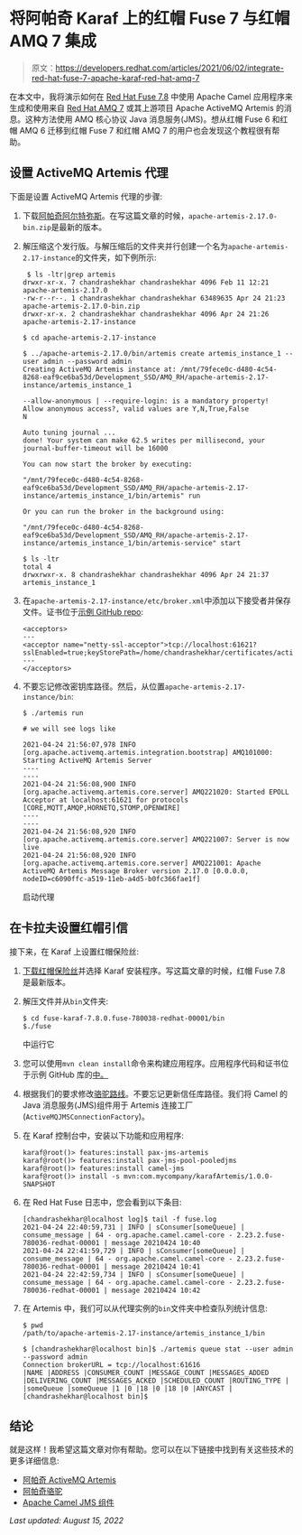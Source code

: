 # 将阿帕奇 Karaf 上的红帽 Fuse 7 与红帽 AMQ 7 集成

> 原文：<https://developers.redhat.com/articles/2021/06/02/integrate-red-hat-fuse-7-apache-karaf-red-hat-amq-7>

在本文中，我将演示如何在 [Red Hat Fuse 7.8](/products/fuse/overview) 中使用 Apache Camel 应用程序来生成和使用来自 [Red Hat AMQ 7](/products/amq/overview) 或其上游项目 Apache ActiveMQ Artemis 的消息。这种方法使用 AMQ 核心协议 Java 消息服务(JMS)。想从红帽 Fuse 6 和红帽 AMQ 6 迁移到红帽 Fuse 7 和红帽 AMQ 7 的用户也会发现这个教程很有帮助。

## 设置 ActiveMQ Artemis 代理

下面是设置 ActiveMQ Artemis 代理的步骤:

1.  下载[阿帕奇阿尔特弥斯](https://activemq.apache.org/components/artemis/download/)。在写这篇文章的时候，`apache-artemis-2.17.0-bin.zip`是最新的版本。
2.  解压缩这个发行版。与解压缩后的文件夹并行创建一个名为`apache-artemis-2.17-instance`的文件夹，如下例所示:

    ```
     $ ls -ltr|grep artemis
    drwxr-xr-x. 7 chandrashekhar chandrashekhar 4096 Feb 11 12:21 apache-artemis-2.17.0
    -rw-r--r--. 1 chandrashekhar chandrashekhar 63489635 Apr 24 21:23 apache-artemis-2.17.0-bin.zip
    drwxr-xr-x. 2 chandrashekhar chandrashekhar 4096 Apr 24 21:26 apache-artemis-2.17-instance

    $ cd apache-artemis-2.17-instance

    $ ../apache-artemis-2.17.0/bin/artemis create artemis_instance_1 --user admin --password admin
    Creating ActiveMQ Artemis instance at: /mnt/79fece0c-d480-4c54-8268-eaf9ce6ba53d/Development_SSD/AMQ_RH/apache-artemis-2.17-instance/artemis_instance_1

    --allow-anonymous | --require-login: is a mandatory property!
    Allow anonymous access?, valid values are Y,N,True,False
    N

    Auto tuning journal ...
    done! Your system can make 62.5 writes per millisecond, your journal-buffer-timeout will be 16000

    You can now start the broker by executing:

    "/mnt/79fece0c-d480-4c54-8268-eaf9ce6ba53d/Development_SSD/AMQ_RH/apache-artemis-2.17-instance/artemis_instance_1/bin/artemis" run

    Or you can run the broker in the background using:

    "/mnt/79fece0c-d480-4c54-8268-eaf9ce6ba53d/Development_SSD/AMQ_RH/apache-artemis-2.17-instance/artemis_instance_1/bin/artemis-service" start

    $ ls -ltr
    total 4
    drwxrwxr-x. 8 chandrashekhar chandrashekhar 4096 Apr 24 21:37 artemis_instance_1 
    ```

3.  在`apache-artemis-2.17-instance/etc/broker.xml`中添加以下接受者并保存文件。证书位于[示例 GitHub repo](https://github.com/1984shekhar/Fuse7_examples/tree/master/camel_karaf_artemis_core):

    ```
    <acceptors>
    ---
    <acceptor name="netty-ssl-acceptor">tcp://localhost:61621?sslEnabled=true;keyStorePath=/home/chandrashekhar/certificates/activemq.example.keystore;keyStorePassword=activemqexample</acceptor>
    ---
    </acceptors>
    ```

4.  不要忘记修改密钥库路径。然后，从位置`apache-artemis-2.17-instance/bin`:

    ```
    $ ./artemis run

    # we will see logs like

    2021-04-24 21:56:07,978 INFO [org.apache.activemq.artemis.integration.bootstrap] AMQ101000: Starting ActiveMQ Artemis Server
    ----
    ----
    2021-04-24 21:56:08,900 INFO [org.apache.activemq.artemis.core.server] AMQ221020: Started EPOLL Acceptor at localhost:61621 for protocols [CORE,MQTT,AMQP,HORNETQ,STOMP,OPENWIRE]
    ----
    ----
    2021-04-24 21:56:08,920 INFO [org.apache.activemq.artemis.core.server] AMQ221007: Server is now live
    2021-04-24 21:56:08,920 INFO [org.apache.activemq.artemis.core.server] AMQ221001: Apache ActiveMQ Artemis Message Broker version 2.17.0 [0.0.0.0, nodeID=c6090ffc-a519-11eb-a4d5-b0fc366fae1f]
    ```

    启动代理

## 在卡拉夫设置红帽引信

接下来，在 Karaf 上设置红帽保险丝:

1.  [下载红帽保险丝](https://developers.redhat.com/products/fuse/download)并选择 Karaf 安装程序。写这篇文章的时候，红帽 Fuse 7.8 是最新版本。
2.  解压文件并从`bin`文件夹:

    ```
    $ cd fuse-karaf-7.8.0.fuse-780038-redhat-00001/bin
    $./fuse
    ```

    中运行它
3.  您可以使用`mvn clean install`命令来构建应用程序。应用程序代码和证书位于示例 GitHub 库的[中。](https://github.com/1984shekhar/Fuse7_examples/tree/master/camel_karaf_artemis_core)
4.  根据我们的要求修改[骆驼路线](https://github.com/1984shekhar/Fuse7_examples/blob/master/camel_karaf_artemis_core/src/main/resources/OSGI-INF/blueprint/camel-blueprint.xml)。不要忘记更新信任库路径。我们将 Camel 的 Java 消息服务(JMS)组件用于 Artemis 连接工厂(`ActiveMQJMSConnectionFactory`)。
5.  在 Karaf 控制台中，安装以下功能和应用程序:

    ```
    karaf@root()> features:install pax-jms-artemis
    karaf@root()> features:install pax-jms-pool-pooledjms
    karaf@root()> features:install camel-jms
    karaf@root()> install -s mvn:com.mycompany/karafArtemis/1.0.0-SNAPSHOT
    ```

6.  在 Red Hat Fuse 日志中，您会看到以下条目:

    ```
    [chandrashekhar@localhost log]$ tail -f fuse.log
    2021-04-24 22:40:59,731 | INFO | sConsumer[someQueue] | consume_message | 64 - org.apache.camel.camel-core - 2.23.2.fuse-780036-redhat-00001 | message 20210424 10:40
    2021-04-24 22:41:59,729 | INFO | sConsumer[someQueue] | consume_message | 64 - org.apache.camel.camel-core - 2.23.2.fuse-780036-redhat-00001 | message 20210424 10:41
    2021-04-24 22:42:59,734 | INFO | sConsumer[someQueue] | consume_message | 64 - org.apache.camel.camel-core - 2.23.2.fuse-780036-redhat-00001 | message 20210424 10:42
    ```

7.  在 Artemis 中，我们可以从代理实例的`bin`文件夹中检查队列统计信息:

    ```
    $ pwd
    /path/to/apache-artemis-2.17-instance/artemis_instance_1/bin

    $ [chandrashekhar@localhost bin]$ ./artemis queue stat --user admin --password admin
    Connection brokerURL = tcp://localhost:61616
    |NAME |ADDRESS |CONSUMER_COUNT |MESSAGE_COUNT |MESSAGES_ADDED |DELIVERING_COUNT |MESSAGES_ACKED |SCHEDULED_COUNT |ROUTING_TYPE |
    |someQueue |someQueue |1 |0 |18 |0 |18 |0 |ANYCAST |
    [chandrashekhar@localhost bin]$
    ```

## 结论

就是这样！我希望这篇文章对你有帮助。您可以在以下链接中找到有关这些技术的更多详细信息:

*   [阿帕奇 ActiveMQ Artemis](https://activemq.apache.org/components/artemis/])
*   [阿帕奇骆驼](https://camel.apache.org/)
*   [Apache Camel JMS 组件](https://camel.apache.org/components/3.4.x/jms-component.html)

*Last updated: August 15, 2022*